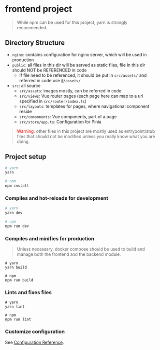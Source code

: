# frontend project

<!-- Why are you looking at the source of a markdown??? Anyway, this is just some text colorring workaround -->
<style>
    red {
        color: red;
    }
</style>

> While npm can be used for this project, yarn is strongly recommended.

## Directory Structure

-   `nginx`: contains configuration for nginx server, which will be used in production
-   `public`: all files in this dir will be served as static files, file in this dir should NOT be REFERENCED in code
    -   If file need to be referenced, it should be put in `src/assets/` and referred in code use `@/assets/`
-   `src`: all source
    -   `src/assets`: images mostly, can be referred in code
    -   `src/views`: Vue router pages (each page here can map to a url specified in `src/router/index.ts`)
    -   `src/layouts`: templates for pages, where navigational component reside
    -   `src/components`: Vue components, part of a page
    -   `src/store/app.ts`: Configuration for Pinia

> <red>Warning</red>: other files in this project are mostly used as entrypoint/stub files that should not be modified unless you really know what you are doing.

## Project setup

```sh
# yarn
yarn

# npm
npm install
```

### Compiles and hot-reloads for development

```sh
# yarn
yarn dev

# npm
npm run dev
```

### Compiles and minifies for production

> Unless necessary, docker compose should be used to build and manage both the frontend and the backend module.

```
# yarn
yarn build

# npm
npm run build
```

### Lints and fixes files

```
# yarn
yarn lint

# npm
npm run lint
```

### Customize configuration

See [Configuration Reference](https://vitejs.dev/config/).
